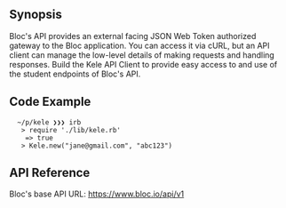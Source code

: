 ## Synopsis

Bloc's API provides an external facing JSON Web Token authorized gateway to the Bloc application. You can access it via cURL, but an API client can manage the low-level details of making requests and handling responses. Build the Kele API Client to provide easy access to and use of the student endpoints of Bloc's API.

## Code Example

      ~/p/kele ❯❯❯ irb
       > require './lib/kele.rb'
        => true
       > Kele.new("jane@gmail.com", "abc123")


## API Reference

Bloc's base API URL: https://www.bloc.io/api/v1